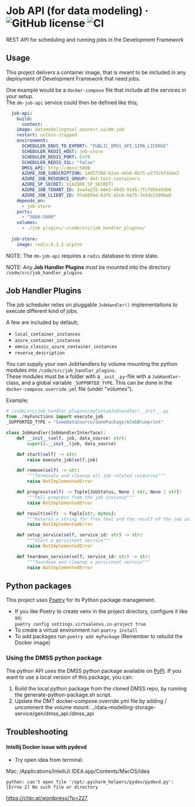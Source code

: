 # Job API (for data modeling) &middot; ![GitHub license](https://img.shields.io/badge/license-MIT-blue.svg) ![CI](https://github.com/equinor/dm-job/actions/workflows/on-main-push.yaml/badge.svg)

REST API for scheduling and running jobs in the Development Framework

## Usage

This project delivers a container image, that is meant to be included in any deployment of Development Framework that need jobs.

One example would be a `docker-compose` file that include all the services in your setup.  
The `dm-job-api` service could then be defined like this;

```yaml
  job-api:
    build:
      context: .
    image: datamodelingtool.azurecr.io/dm-job
    restart: unless-stopped
    environment:
      SCHEDULER_ENVS_TO_EXPORT: "PUBLIC_DMSS_API,SIMA_LICENSE"
      SCHEDULER_REDIS_HOST: job-store
      SCHEDULER_REDIS_PORT: 6379
      SCHEDULER_REDIS_SSL: "false"
      DMSS_API: http://dmss:5000
      AZURE_JOB_SUBSCRIPTION: 14d57366-b2ae-4da8-8b75-e273c6fdabe2
      AZURE_JOB_RESOURCE_GROUP: dmt-test-containers
      AZURE_SP_SECRET: ${AZURE_SP_SECRET}
      AZURE_JOB_TENANT_ID: 3aa4a235-b6e2-48d5-9195-7fcf05b459b0
      AZURE_JOB_CLIENT_ID: 97a6b5bd-63fb-42c6-bb75-7e5de2394ba0
    depends_on:
      - job-store
    ports:
      - "5000:5000"
    volumes:
      - ./job_plugins/:/code/src/job_handler_plugins/
  
  job-store:
    image: redis:6.2.5-alpine
```

NOTE: The `dm-job-api` requires a `redis` database to store state.

NOTE: Any __Job Handler Plugins__ must be mounted into the directory `/code/src/job_handler_plugins`

## Job Handler Plugins

The job scheduler relies on pluggable `JobHandler()` implementations to execute different kind of jobs.

A few are included by default;
    
  - `local_container_instances`
  - `azure_container_instances`
  - `omnia_classic_azure_container_instances`
  - `reverse_description`

You can supply your own JobHandlers by volume mounting the python modules into `/code/src/job_handler_plugins`.  
These modules must be a folder with a `_init_.py`-file with a `JobHandler`-class, and a global variable `_SUPPORTED_TYPE`.
This can be done in the `docker-compose.override.yml` file (under "volumes").

Example;

```python
# /code/src/job_handler_plugins/myCustomJobhandler/__init__.py
from ./myFunctions import execute_job
_SUPPORTED_TYPE = "SomeDataSource/SomePackage/AJobBlueprint"

class JobHandler(JobHandlerInterface):
    def __init__(self, job, data_source: str):
        super().__init__(job, data_source)

    def start(self) -> str:
        raise execute_job(self.job)

    def remove(self) -> str:
        """Terminate and cleanup all job related resources"""
        raise NotImplementedError

    def progress(self) -> Tuple[JobStatus, None | str, None | str]:
        """Poll progress from the job instance"""
        raise NotImplementedError

    def result(self) -> Tuple[str, bytes]:
        """Returns a string for free text and the result of the job as a bytearray"""
        raise NotImplementedError

    def setup_service(self, service_id: str) -> str:
        """Start a persistent service"""
        raise NotImplementedError

    def teardown_service(self, service_id: str) -> str:
        """Teardown and cleanup a persistent service"""
        raise NotImplementedError

```

## Python packages

This project uses [Poetry](https://poetry.eustace.io/docs/) for its Python package management.

* If you like Poetry to create venv in the project directory, configure it like so;  
```poetry config settings.virtualenvs.in-project true```
* To create a virtual environment run `poetry install`
* To add packages run `poetry add myPackage` (Remember to rebuild the Docker image)

### Using the DMSS python package
The python API uses the DMSS python package available on [PyPi](https://pypi.org/project/dmss-api/).
If you want to use a local version of this package, you can: 

1) Build the local python package from the cloned DMSS repo, by running the generate-python-package.sh script.
2) Update the DMT docker-compose.override.yml file by adding / uncomment the volume mount: ../data-modelling-storage-service/gen/dmss_api:/dmss_api


## Troubleshooting

#### Intellij Docker issue with pydevd

* Try open idea from terminal.

Mac:  /Applications/IntelliJ\ IDEA.app/Contents/MacOS/idea

`python: can't open file '/opt/.pycharm_helpers/pydev/pydevd.py': [Errno 2] No such file or directory`

<https://chkr.at/wordpress/?p=227>
